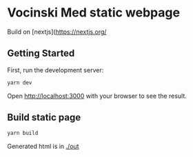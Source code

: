 # Vocinski Med static webpage

Build on [nextjs](https://nextjs.org/

## Getting Started

First, run the development server:

```bash
yarn dev
```

Open [http://localhost:3000](http://localhost:3000) with your browser to see the result.

## Build static page

```bash
yarn build
```

Generated html is in [./out](./out)
